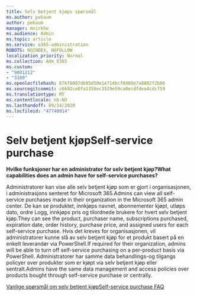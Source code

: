 ```yaml
---
title: Selv betjent kjøps spørsmål
ms.author: pebaum
author: pebaum
manager: mnirkhe
ms.audience: Admin
ms.topic: article
ms.service: o365-administration
ROBOTS: NOINDEX, NOFOLLOW
localization_priority: Normal
ms.collection: Adm_O365
ms.custom:
- "9001212"
- "3189"
ms.openlocfilehash: 676f8807db95d50e1e714bcf0480e7a8802f2b06
ms.sourcegitcommit: c6692ce0fa1358ec3529e59ca0ecdfdea4cdc759
ms.translationtype: MT
ms.contentlocale: nb-NO
ms.lasthandoff: 09/14/2020
ms.locfileid: "47740014"
---
```

# <a name="self-service-purchase"></a><span data-ttu-id="0d7c1-102">Selv betjent kjøp</span><span class="sxs-lookup"><span data-stu-id="0d7c1-102">Self-service purchase</span></span>

<span data-ttu-id="0d7c1-103">**Hvilke funksjoner har en administrator for selv betjent kjøp?**</span><span class="sxs-lookup"><span data-stu-id="0d7c1-103">**What capabilities does an admin have for self-service purchases?**</span></span>

<span data-ttu-id="0d7c1-104">Administratorer kan vise alle selv betjent kjøp som er gjort i organisasjonen, i administrasjons senteret for Microsoft 365.</span><span class="sxs-lookup"><span data-stu-id="0d7c1-104">Admins can view all self-service purchases made in their organization in the Microsoft 365 admin center.</span></span> <span data-ttu-id="0d7c1-105">De kan se produktet, innkjøps navnet, abonnementer kjøpt, utløps dato, ordre Logg, innkjøps pris og tilordnede brukere for hvert selv betjent kjøp.</span><span class="sxs-lookup"><span data-stu-id="0d7c1-105">They can see the product, purchaser name, subscriptions purchased, expiration date, order history, purchase price, and assigned users for each self-service purchase.</span></span>  <span data-ttu-id="0d7c1-106">Hvis det kreves for organisasjonen, vil administratorer kunne slå av selv betjent kjøp for et produkt basert på en enkelt leverandør via PowerShell.</span><span class="sxs-lookup"><span data-stu-id="0d7c1-106">If required for their organization, admins will be able to turn off self-service purchasing on a per-product basis via PowerShell.</span></span>  <span data-ttu-id="0d7c1-107">Administratorer har samme data behandlings-og tilgangs policyer over produkter som er kjøpt via selv betjent kjøp eller sentralt.</span><span class="sxs-lookup"><span data-stu-id="0d7c1-107">Admins have the same data management and access policies over products bought through self-service purchase or centrally.</span></span>

[<span data-ttu-id="0d7c1-108">Vanlige spørsmål om selv betjent kjøp</span><span class="sxs-lookup"><span data-stu-id="0d7c1-108">Self-service purchase FAQ</span></span>](https://aka.ms/self-service-purchase-faq)

